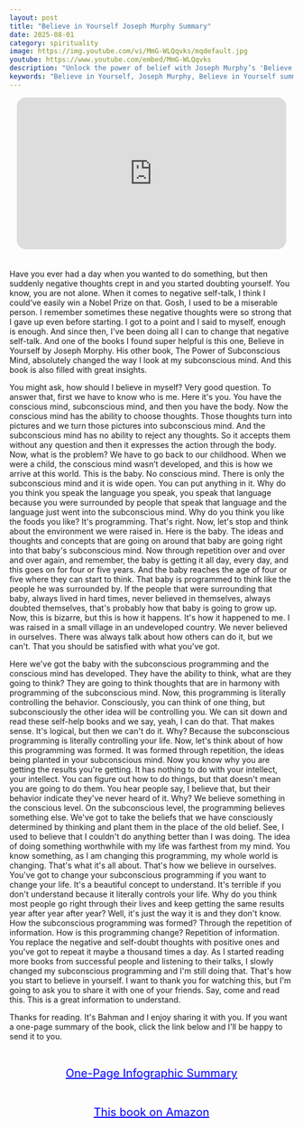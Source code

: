 ```yaml
---
layout: post
title: "Believe in Yourself Joseph Murphy Summary"
date: 2025-08-01
category: spirituality
image: https://img.youtube.com/vi/MmG-WLQqvks/mqdefault.jpg
youtube: https://www.youtube.com/embed/MmG-WLQqvks
description: "Unlock the power of belief with Joseph Murphy’s 'Believe in Yourself'—learn how subconscious programming shapes your reality and how to rewire it through repetition and positive thinking."
keywords: "Believe in Yourself, Joseph Murphy, Believe in Yourself summary, subconscious mind, self-belief, reprogramming the mind, positive thinking, Joseph Murphy book summary"
---
```


<div style="display: flex; justify-content: center; margin-bottom: 20px;">
  <div style="aspect-ratio: 16 / 9; width: 95%; max-width: 700px; position: relative;">
    <iframe 
      src="https://www.youtube.com/embed/MmG-WLQqvks"
      title="YouTube video player"
      allowfullscreen
      frameborder="0"
      style="position: absolute; inset: 0; width: 100%; height: 100%; border-radius: 16px;">
    </iframe>
  </div>
</div>

<div style="height: 15px;"></div>
<!-- ..................................................................... -->
Have you ever had a day when you wanted to do something, but then suddenly negative thoughts crept in and you started doubting yourself. You know, you are not alone. When it comes to negative self-talk, I think I could’ve easily win a Nobel Prize on that. Gosh, I used to be a miserable person. I remember sometimes these negative thoughts were so strong that I gave up even before starting. I got to a point and I said to myself, enough is enough. And since then, I've been doing all I can to change that negative self-talk. And one of the books I found super helpful is this one, Believe in Yourself by Joseph Morphy. His other book, The Power of Subconscious Mind, absolutely changed the way I look at my subconscious mind. And this book is also filled with great insights. 


You might ask, how should I believe in myself? Very good question. To answer that, first we have to know who is me. Here it's you. You have the conscious mind, subconscious mind, and then you have the body. Now the conscious mind has the ability to choose thoughts. Those thoughts turn into pictures and we turn those pictures into subconscious mind. And the subconscious mind has no ability to reject any thoughts. So it accepts them without any question and then it expresses the action through the body. Now, what is the problem? We have to go back to our childhood. When we were a child, the conscious mind wasn’t developed, and this is how we arrive at this world. This is the baby. No conscious mind. There is only the subconscious mind and it is wide open. You can put anything in it. Why do you think you speak the language you speak, you speak that language because you were surrounded by people that speak that language and the language just went into the subconscious mind. Why do you think you like the foods you like? It's programming. That's right. Now, let's stop and think about the environment we were raised in. Here is the baby. The ideas and thoughts and concepts that are going on around that baby are going right into that baby's subconscious mind. Now through repetition over and over and over again, and remember, the baby is getting it all day, every day, and this goes on for four or five years. And the baby reaches the age of four or five where they can start to think. That baby is programmed to think like the people he was surrounded by. If the people that were surrounding that baby, always lived in hard times, never believed in themselves, always doubted themselves, that's probably how that baby is going to grow up. Now, this is bizarre, but this is how it happens. It's how it happened to me. I was raised in a small village in an undeveloped country. We never believed in ourselves. There was always talk about how others can do it, but we can't. That you should be satisfied with what you've got.


Here we've got the baby with the subconscious programming and the conscious mind has developed. They have the ability to think, what are they going to think? They are going to think thoughts that are in harmony with programming of the subconscious mind. Now, this programming is literally controlling the behavior. Consciously, you can think of one thing, but subconsciously the other idea will be controlling you. We can sit down and read these self-help books and we say, yeah, I can do that. That makes sense. It's logical, but then we can't do it. Why? Because the subconscious programming is literally controlling your life. Now, let's think about of how this programming was formed. It was formed through repetition, the ideas being planted in your subconscious mind. Now you know why you are getting the results you're getting. It has nothing to do with your intellect, your intellect. You can figure out how to do things, but that doesn't mean you are going to do them. You hear people say, I believe that, but their behavior indicate they've never heard of it. Why? We believe something in the conscious level. On the subconscious level, the programming believes something else. We've got to take the beliefs that we have consciously determined by thinking and plant them in the place of the old belief. See, I used to believe that I couldn't do anything better than I was doing. The idea of doing something worthwhile with my life was farthest from my mind. You know something, as I am changing this programming, my whole world is changing. That's what it's all about. That's how we believe in ourselves. You've got to change your subconscious programming if you want to change your life. It's a beautiful concept to understand. It's terrible if you don't understand because it literally controls your life. Why do you think most people go right through their lives and keep getting the same results year after year after year? Well, it's just the way it is and they don't know. How the subconscious programming was formed? Through the repetition of information. How is this programming change? Repetition of information. You replace the negative and self-doubt thoughts with positive ones and you've got to repeat it maybe a thousand times a day. As I started reading more books from successful people and listening to their talks, I slowly changed my subconscious programming and I'm still doing that. That's how you start to believe in yourself. I want to thank you for watching this, but I'm going to ask you to share it with one of your friends. Say, come and read this. This is a great information to understand. 


Thanks for reading. It's Bahman and I enjoy sharing it with you. If you want a one-page summary of the book, click the link below and I'll be happy to send it to you.

<br>
<p style="text-align: center;">
  <a href="https://summary.readandgrowwise.com/believeinyourself" target="_blank" style="color: blue; text-decoration: underline; font-size: 20px;">
    One-Page Infographic Summary
  </a>
</p>
<br>
<p style="text-align: center;">
  <a href="https://amzn.to/3e0xNWT" target="_blank" style="color: blue; text-decoration: underline; font-size: 20px;">
    This book on Amazon
  </a>
</p>
